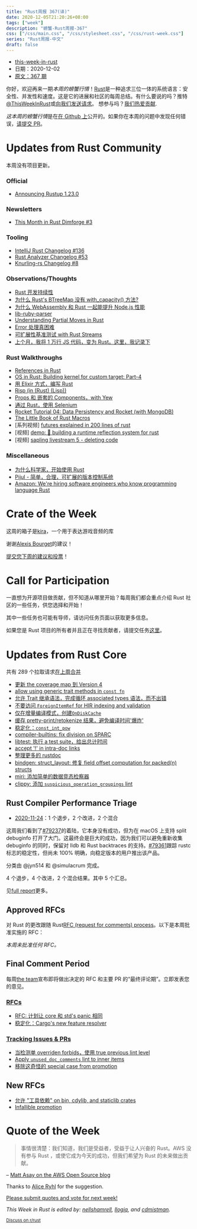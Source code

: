 ```yaml
---
title: "Rust周报 367(译)"
date: 2020-12-05T21:20:26+08:00
tags: ["week"]
description: "螃蟹-Rust周报-367"
css: ["/css/main.css", "/css/stylesheet.css", "/css/rust-week.css"]
series: "Rust周报-中文"
draft: false
---
```


- [this-week-in-rust](https://this-week-in-rust.org)
- 日期：2020-12-02
- [原文：367 期](https://this-week-in-rust.org/blog/2020/12/02/this-week-in-rust-367/)

你好，欢迎再来一期*本周的螃蟹行情*！[Rust](http://rust-lang.org)是一种追求三位一体的系统语言：安全性、并发性和速度。这是它的进展和社区的每周总结。有什么要说的吗？推特[@ThisWeekInRust](https://twitter.com/ThisWeekInRust)或[向我们发送请求](https://github.com/cmr/this-week-in-rust)。 想参与吗？[我们热爱贡献](https://github.com/rust-lang/rust/blob/master/CONTRIBUTING.md).

*这本周的螃蟹行情*是在[在 Github 上](https://github.com/cmr/this-week-in-rust)公开的。如果你在本周的问题中发现任何错误，[请提交 PR](https://github.com/cmr/this-week-in-rust/pulls)。

# Updates from Rust Community

本周没有项目更新。

### Official

- [Announcing Rustup 1.23.0](https://blog.rust-lang.org/2020/11/27/Rustup-1.23.0.html)

### Newsletters

- [This Month in Rust Dimforge #3](https://www.dimforge.com/blog/2020/12/01/this-month-in-dimforge/)

### Tooling

- [IntelliJ Rust Changelog #136](https://intellij-rust.github.io/2020/11/30/changelog-136.html)
- [Rust Analyzer Changelog #53](https://rust-analyzer.github.io/thisweek/2020/11/30/changelog-53.html)
- [Knurling-rs Changelog #8](https://ferrous-systems.com/blog/knurling-changelog-8/)

### Observations/Thoughts

- [Rust 开发持续性](https://kflansburg.com/posts/rust-continuous-delivery/)
- [为什么 Rust's BTreeMap 没有 with_capacity() 方法?](https://www.nicolas-hahn.com/2020/11/30/btreemap-with-capacity/)
- [为什么 WebAssembly 和 Rust 一起能提升 Node.js 性能](https://developer.ibm.com/technologies/web-development/articles/why-webassembly-and-rust-together-improve-nodejs-performance/)
- [lib-ruby-parser](https://ilyabylich.svbtle.com/lib-ruby-parser)
- [Understanding Partial Moves in Rust](https://whileydave.com/2020/11/30/understanding-partial-moves-in-rust/)
- [Error 处理真困难](https://www.fpcomplete.com/blog/error-handling-is-hard/)
- [可扩展性基准测试 with Rust Streams](https://pkolaczk.github.io/benchmarking-cassandra-with-rust-streams/)
- [上个月，我将 1 万行 JS 代码，变为 Rust。这里，我记录下](https://www.reddit.com/r/rust/comments/k3jy5g/i_rewrote_10k_lines_of_js_into_rust_over_the_last/)

### Rust Walkthroughs

- [References in Rust](https://hashrust.com/blog/references-in-rust/)
- [OS in Rust: Building kernel for custom target: Part-4](https://blog.knoldus.com/os-in-rust-building-kernel-for-custom-target-part-4/)
- [用 Elixir 方式，编写 Rust](https://dev.to/bkolobara/writing-rust-the-elixir-way-2lm8)
- [Risp (in (Rust) (Lisp))](https://stopa.io/post/222)
- [Props 和 嵌套的 Components，with Yew](https://dev.to/fllstck/props-and-nested-components-with-yew-2l0d)
- [通过 Rust，使用 Selenium](https://dev.to/stevepryde/using-selenium-with-rust-aca)
- [Rocket Tutorial 04: Data Persistency and Rocket (with MongoDB)](https://dev.to/davidedelpapa/rocket-tutorial-04-data-persistency-and-rocket-with-mongodb-e5j)
- [The Little Book of Rust Macros](https://veykril.github.io/tlborm/)
- \[系列视频] [futures explained in 200 lines of rust](https://cfsamson.github.io/books-futures-explained/introduction.html)
- \[视频] [demo: 🦀️ building a runtime reflection system for rust](https://www.osohq.com/post/demo-building-runtime-reflection-system-for-rust)
- \[视频] [sapling livestream 5 - deleting code](https://youtu.be/oc8DWXsodzE)

### Miscellaneous

- [为什么科学家，开始使用 Rust](https://www.nature.com/articles/d41586-020-03382-2)
- [Pijul - 简单，合理，可扩展的版本控制系统](https://initialcommit.com/blog/pijul-version-control-system)
- [Amazon: We're hiring software engineers who know programming language Rust](https://www.zdnet.com/article/amazon-were-hiring-software-engineers-who-know-programming-language-rust/)

# Crate of the Week

这周的箱子是[kira](https://github.com/tesselode/kira)，一个用于表达游戏音频的库

谢谢[Alexis Bourget](https://users.rust-lang.org/t/crate-of-the-week/2704/849)的建议！

[提交您下周的建议和投票][submit_crate]！

[submit_crate]: https://users.rust-lang.org/t/crate-of-the-week/2704

# Call for Participation

一直想为开源项目做贡献，但不知道从哪里开始？每周我们都会重点介绍 Rust 社区的一些任务，供您选择和开始！

其中一些任务也可能有导师，请访问任务页面以获取更多信息。

如果您是 Rust 项目的所有者并且正在寻找贡献者，请提交任务[这里][guidelines]。

[guidelines]: https://users.rust-lang.org/t/twir-call-for-participation/4821

# Updates from Rust Core

共有 289 个拉取请求[在上周合并][merged]

[merged]: https://github.com/search?q=is%3Apr+org%3Arust-lang+is%3Amerged+merged%3A2020-11-23..2020-11-30

- [更新 the coverage map 到 Version 4](https://github.com/rust-lang/rust/pull/79365)
- [allow using generic trait methods in `const fn`](https://github.com/rust-lang/rust/pull/79287)
- [允许 Trait 继承语法，完成循环 associated types 语法，而不出错](https://github.com/rust-lang/rust/pull/79209)
- [不要访问 `ForeignItemRef` for HIR indexing and validation](https://github.com/rust-lang/rust/pull/79511)
- [仅在增量编译模式，创建`OnDiskCache`](https://github.com/rust-lang/rust/pull/79216)
- [缓存 pretty-print/retokenize 结果，避免编译时间'爆炸'](https://github.com/rust-lang/rust/pull/79338)
- [稳定化：`const_int_pow`](https://github.com/rust-lang/rust/pull/76829)
- [compiler-builtins: fix division on SPARC](https://github.com/rust-lang/compiler-builtins/pull/393)
- [libtest: 执行 a test suite，给出总计时间](https://github.com/rust-lang/rust/pull/75752)
- [accept '!' in intra-doc links](https://github.com/rust-lang/rust/pull/79321)
- [整理更多的 rustdoc](https://github.com/rust-lang/rust/pull/79372)
- [bindgen: struct_layout: 修复 field offset computation for packed(n) structs](https://github.com/rust-lang/rust-bindgen/pull/1935)
- [miri: 添加简单的数据竞态检察器](https://github.com/rust-lang/miri/pull/1617)
- [clippy: 添加 `suspicious_operation_groupings` lint](https://github.com/rust-lang/rust-clippy/pull/6086)

## Rust Compiler Performance Triage

- [2020-11-24](https://github.com/rust-lang/rustc-perf/blob/master/triage/2020-11-24.md)：1 个退步，2 个改进，2 个混合

这周我们看到了[#79237](https://github.com/rust-lang/rust/pull/79237)的着陆，它本身没有成功，但为在 macOS 上支持 split debuginfo 打开了大门。这最终会是巨大的成功，因为我们可以避免重新收集 debuginfo 的同时，保留对 lldb 和 Rust backtraces 的支持。[#79361](https://github.com/rust-lang/rust/issues/79361)跟踪 rustc 标志的稳定性，但尚未 100% 明确，向稳定版本的用户推出该产品。

分类由 @jyn514 和 @simulacrum 完成。

4 个退步，4 个改进，2 个混合结果。其中 5 个汇总。

见[full report](https://github.com/rust-lang/rustc-perf/blob/master/triage/2020-11-24.md)更多。

## Approved RFCs

对 Rust 的更改跟随 Rust[RFC (request for comments) process](https://github.com/rust-lang/rfcs#rust-rfcs)。以下是本周批准实施的 RFC：

_本周未批准任何 RFC。_

## Final Comment Period

每周[the team](https://www.rust-lang.org/team.html)宣布即将做出决定的 RFC 和主要 PR 的“最终评论期”。立即发表您的意见。

### [RFCs](https://github.com/rust-lang/rfcs/labels/final-comment-period)

- [RFC: 计划让 core 和 std's panic 相同](https://github.com/rust-lang/rfcs/pull/3007)
- [稳定化：Cargo's new feature resolver](https://github.com/rust-lang/rfcs/pull/2957)

### [Tracking Issues & PRs](https://github.com/rust-lang/rust/labels/final-comment-period)

- [当检测单 overriden forbids，使用 true previous lint level](https://github.com/rust-lang/rust/pull/78864)
- [Apply `unused_doc_comments` lint to inner items](https://github.com/rust-lang/rust/pull/78367)
- [移除这奇怪的 special case from promotion](https://github.com/rust-lang/rust/pull/78363)

## New RFCs

- [允许 "工具依赖" on bin, cdylib, and staticlib crates](https://github.com/rust-lang/rfcs/pull/3028)
- [Infallible promotion](https://github.com/rust-lang/rfcs/pull/3027)

# Quote of the Week

> 事情很清楚：我们知道，我们是受益者，受益于让人兴奋的 Rust。AWS 没有参与 Rust ，或使它成为今天的成功，但我们希望为 Rust 的未来做出贡献。

– [Matt Asay on the AWS Open Source blog](https://aws.amazon.com/blogs/opensource/why-aws-loves-rust-and-how-wed-like-to-help/)

Thanks to [Alice Ryhl](https://users.rust-lang.org/t/twir-quote-of-the-week/328/969) for the suggestion.

[Please submit quotes and vote for next week!](https://users.rust-lang.org/t/twir-quote-of-the-week/328)

_This Week in Rust is edited by: [nellshamrell](https://github.com/nellshamrell), [llogiq](https://github.com/llogiq), and [cdmistman](https://github.com/cdmistman)._

<small>[Discuss on r/rust](https://www.reddit.com/r/rust/comments/k5nsab/this_week_in_rust_367/)</small>
